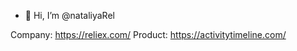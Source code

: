 - 👋 Hi, I’m @nataliyaRel


<!---
nataliyaRel/nataliyaRel is a ✨ special ✨ repository because its `README.md` (this file) appears on your GitHub profile.
You can click the Preview link to take a look at your changes.
--->


Company: https://reliex.com/
Product: https://activitytimeline.com/
